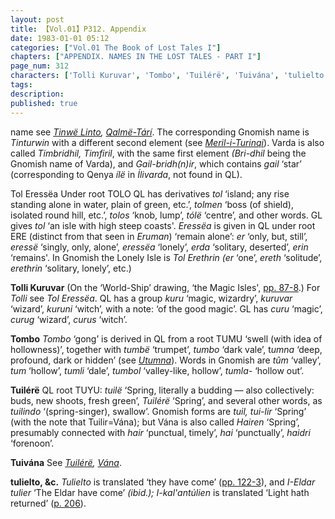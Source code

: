 ```yaml
---
layout: post
title: 【Vol.01】P312. Appendix
date: 1983-01-01 05:12
categories: ["Vol.01 The Book of Lost Tales I"]
chapters: ["APPENDIX. NAMES IN THE LOST TALES - PART I"]
page_num: 312
characters: ['Tolli Kuruvar', 'Tombo', 'Tuilérë', 'Tuivána', 'tulielto']
tags: 
description: 
published: true
---
```


<p style="text-indent: 0;">
name see <I><a href="{{site.baseurl}}/characters#Tinwë%20Linto">Tinwë Linto</a>, <a href="{{site.baseurl}}/characters#Qalmë-Tárí">Qalmë-Tárí</a></I>. The corresponding Gnomish name is <I>Tinturwin</I> with a different second element (see <I><a href="{{site.baseurl}}/characters#Meril-i-Turinqi">Meril-i-Turinqi</a></I>). Varda is also called <I>Timbridhil, Timfiril</I>, with the same first element <I>(Bri-dhil</I> being the Gnomish name of Varda), and <I>Gail-bridh(n)ir</I>, which contains <I>gail</I> ‘star’ (corresponding to Qenya <I>ílë</I> in <I>Ílivarda</I>, not found in QL).
</p>

Tol Eressëa Under root TOLO QL has derivatives <I>tol</I> ‘island; any rise standing alone in water, plain of green, etc.’, <I>tolmen</I> ‘boss (of shield), isolated round hill, etc.’, <I>tolos</I> ‘knob, lump’, <I>tólë</I> ‘centre’, and other words. GL gives <I>tol</I> ‘an isle with high steep coasts'. <I>Eressëa</I> is given in QL under root ERE (distinct from that seen in <I>Eruman</I>) ‘remain alone’: <I>er</I> ‘only, but, still’, <I>eressë</I> ‘singly, only, alone’, <I>eressëa</I> ‘lonely’, <I>erda</I> ‘solitary, deserted’, <I>erin</I> ‘remains'. In Gnomish the Lonely Isle is <I>Tol Erethrin (er</I> ‘one’, <I>ereth</I> ‘solitude’, <I>erethrin</I> ‘solitary, lonely’, etc.)

<B>Tolli Kuruvar</B> (On the ‘World-Ship’ drawing, ‘the Magic Isles', [pp. 87-8]({{site.baseurl}}/vol01-p87).) For <I>Tolli</I> see <I>Tol Eressëa</I>. QL has a group <I>kuru</I> ‘magic, wizardry’, <I>kuruvar</I> ‘wizard’, <I>kuruni</I> ‘witch’, with a note: ‘of the good magic’. GL has <I>curu</I> ‘magic’, <I>curug</I> ‘wizard’, <I>curus</I> ‘witch’.

<B>Tombo</B>   <I>Tombo</I> ‘gong’ is derived in QL from a root TUMU ‘swell (with idea of hollowness)’, together with <I>tumbë</I> ‘trumpet’, <I>tumbo</I> ‘dark vale’, t<I>umna</I> ‘deep, profound, dark or hidden’ (see <I>[Utumna]({{site.baseurl}}/characters#Utumna)</I>). Words in Gnomish are <I>tûm</I> ‘valley’, <I>tum</I> ‘hollow’, <I>tumli</I> ‘dale’, <I>tumbol</I> ‘valley-like, hollow’, <I>tumla-</I> ‘hollow out’.

<B>Tuilérë</B> QL root TUYU: <I>tuilë</I> ‘Spring, literally a budding — also collectively: buds, new shoots, fresh green’, <I>Tuilérë</I> ‘Spring’, and several other words, as <I>tuilindo</I> ‘(spring-singer), swallow’. Gnomish forms are <I>tuil, tui-lir</I> ‘Spring’ (with the note that Tuilir=Vána); but Vána is also called <I>Hairen</I> ‘Spring’, presumably connected with <I>hair</I> ‘punctual, timely’, <I>hai</I> ‘punctually’, <I>haidri</I> ‘forenoon’.

<B>Tuivána</B>  See <I>[Tuilérë]({{site.baseurl}}/characters#Tuilérë), [Vána]({{site.baseurl}}/characters#Vána)</I>.

<B>tulielto, &c.</B> <I>Tulielto</I> is translated ‘they have come’ ([pp. 122-3]({{site.baseurl}}/vol01-p122)), and <I>I-Eldar tulier</I> ‘The Eldar have come’ <I>(ibid.); I-kal'antúlien</I> is translated ‘Light hath returned’ ([p. 206]({{site.baseurl}}/vol01-p206)).

